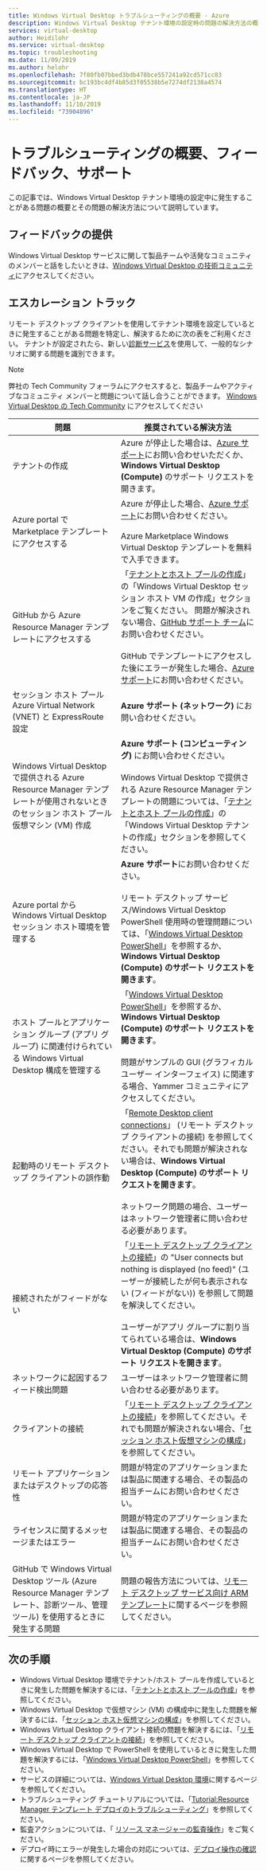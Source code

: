 ```yaml
---
title: Windows Virtual Desktop トラブルシューティングの概要 - Azure
description: Windows Virtual Desktop テナント環境の設定時の問題の解決方法の概要
services: virtual-desktop
author: Heidilohr
ms.service: virtual-desktop
ms.topic: troubleshooting
ms.date: 11/09/2019
ms.author: helohr
ms.openlocfilehash: 7f80fb07bbed3bdb478bce557241a92cd571cc83
ms.sourcegitcommit: bc193bc4df4b85d3f05538b5e7274df2138a4574
ms.translationtype: HT
ms.contentlocale: ja-JP
ms.lasthandoff: 11/10/2019
ms.locfileid: "73904896"
---
```

# <a name="troubleshooting-overview-feedback-and-support"></a>トラブルシューティングの概要、フィードバック、サポート

この記事では、Windows Virtual Desktop テナント環境の設定中に発生することがある問題の概要とその問題の解決方法について説明しています。

## <a name="provide-feedback"></a>フィードバックの提供

Windows Virtual Desktop サービスに関して製品チームや活発なコミュニティのメンバーと話をしたいときは、[Windows Virtual Desktop の技術コミュニティ](https://techcommunity.microsoft.com/t5/Windows-Virtual-Desktop/bd-p/WindowsVirtualDesktop)にアクセスしてください。

## <a name="escalation-tracks"></a>エスカレーション トラック

リモート デスクトップ クライアントを使用してテナント環境を設定しているときに発生することがある問題を特定し、解決するために次の表をご利用ください。 テナントが設定されたら、新しい[診断サービス](https://docs.microsoft.com/azure/virtual-desktop/diagnostics-role-service)を使用して、一般的なシナリオに関する問題を識別できます。

>[!NOTE]
> 弊社の Tech Community フォーラムにアクセスすると、製品チームやアクティブなコミュニティ メンバーと問題について話し合うことができます。 [Windows Virtual Desktop の Tech Community](https://techcommunity.microsoft.com/t5/Windows-Virtual-Desktop/bd-p/WindowsVirtualDesktop) にアクセスしてください 

| **問題**                                                            | **推奨されている解決方法**  |
|----------------------------------------------------------------------|-------------------------------------------------|
| テナントの作成                                                    | Azure が停止した場合は、[Azure サポート](https://azure.microsoft.com/support/options/)にお問い合わせいただくか、**Windows Virtual Desktop (Compute)** のサポート リクエストを開きます。|
| Azure portal で Marketplace テンプレートにアクセスする       | Azure が停止した場合、[Azure サポート](https://azure.microsoft.com/support/options/)にお問い合わせください。 <br> <br> Azure Marketplace Windows Virtual Desktop テンプレートを無料で入手できます。|
| GitHub から Azure Resource Manager テンプレートにアクセスする                                  | 「[テナントとホスト プールの作成](troubleshoot-set-up-issues.md)」の「Windows Virtual Desktop セッション ホスト VM の作成」セクションをご覧ください。 問題が解決されない場合、[GitHub サポート チーム](https://github.com/contact)にお問い合わせください。 <br> <br> GitHub でテンプレートにアクセスした後にエラーが発生した場合、[Azure サポート](https://azure.microsoft.com/support/options/)にお問い合わせください。|
| セッション ホスト プール Azure Virtual Network (VNET) と ExpressRoute 設定               | **Azure サポート (ネットワーク)** にお問い合わせください。 |
| Windows Virtual Desktop で提供される Azure Resource Manager テンプレートが使用されないときのセッション ホスト プール仮想マシン (VM) 作成 | **Azure サポート (コンピューティング)** にお問い合わせください。 <br> <br> Windows Virtual Desktop で提供される Azure Resource Manager テンプレートの問題については、「[テナントとホスト プールの作成](troubleshoot-set-up-issues.md)」の「Windows Virtual Desktop テナントの作成」セクションを参照してください。 |
| Azure portal から Windows Virtual Desktop セッション ホスト環境を管理する    | **Azure サポート**にお問い合わせください。 <br> <br> リモート デスクトップ サービス/Windows Virtual Desktop PowerShell 使用時の管理問題については、「[Windows Virtual Desktop PowerShell](troubleshoot-powershell.md)」を参照するか、**Windows Virtual Desktop (Compute) のサポート リクエストを開きます**。 |
| ホスト プールとアプリケーション グループ (アプリ グループ) に関連付けられている Windows Virtual Desktop 構成を管理する      | 「[Windows Virtual Desktop PowerShell](troubleshoot-powershell.md)」を参照するか、**Windows Virtual Desktop (Compute) のサポート リクエストを開きます**。 <br> <br> 問題がサンプルの GUI (グラフィカル ユーザー インターフェイス) に関連する場合、Yammer コミュニティにアクセスしてください。|
| 起動時のリモート デスクトップ クライアントの誤作動                                                 | 「[Remote Desktop client connections](troubleshoot-client-connection.md)」 (リモート デスクトップ クライアントの接続) を参照してください。それでも問題が解決されない場合は、**Windows Virtual Desktop (Compute) のサポート リクエストを開きます**。  <br> <br> ネットワーク問題の場合、ユーザーはネットワーク管理者に問い合わせる必要があります。 |
| 接続されたがフィードがない                                                                 | 「[リモート デスクトップ クライアントの接続](troubleshoot-client-connection.md)」の "User connects but nothing is displayed (no feed)" (ユーザーが接続したが何も表示されない (フィードがない)) を参照して問題を解決してください。 <br> <br> ユーザーがアプリ グループに割り当てられている場合は、**Windows Virtual Desktop (Compute) のサポート リクエストを開きます**。 |
| ネットワークに起因するフィード検出問題                                            | ユーザーはネットワーク管理者に問い合わせる必要があります。 |
| クライアントの接続                                                                    | 「[リモート デスクトップ クライアントの接続](troubleshoot-client-connection.md)」を参照してください。それでも問題が解決されない場合、「[セッション ホスト仮想マシンの構成](troubleshoot-vm-configuration.md)」を参照してください。 |
| リモート アプリケーションまたはデスクトップの応答性                                      | 問題が特定のアプリケーションまたは製品に関連する場合、その製品の担当チームにお問い合わせください。 |
| ライセンスに関するメッセージまたはエラー                                                          | 問題が特定のアプリケーションまたは製品に関連する場合、その製品の担当チームにお問い合わせください。 |
| GitHub で Windows Virtual Desktop ツール (Azure Resource Manager テンプレート、診断ツール、管理ツール) を使用するときに発生する問題 | 問題の報告方法については、[リモート デスクトップ サービス向け ARM テンプレート](https://github.com/Azure/RDS-Templates/blob/master/README.md)に関するページを参照してください。 |

## <a name="next-steps"></a>次の手順

- Windows Virtual Desktop 環境でテナント/ホスト プールを作成しているときに発生した問題を解決するには、「[テナントとホスト プールの作成](troubleshoot-set-up-issues.md)」を参照してください。
- Windows Virtual Desktop で仮想マシン (VM) の構成中に発生した問題を解決するには、「[セッション ホスト仮想マシンの構成](troubleshoot-vm-configuration.md)」を参照してください。
- Windows Virtual Desktop クライアント接続の問題を解決するには、「[リモート デスクトップ クライアントの接続](troubleshoot-client-connection.md)」を参照してください。
- Windows Virtual Desktop で PowerShell を使用しているときに発生した問題を解決するには、「[Windows Virtual Desktop PowerShell](troubleshoot-powershell.md)」を参照してください。
- サービスの詳細については、[Windows Virtual Desktop 環境](https://docs.microsoft.com/azure/virtual-desktop/environment-setup)に関するページを参照してください。
- トラブルシューティング チュートリアルについては、「[Tutorial:Resource Manager テンプレート デプロイのトラブルシューティング](https://docs.microsoft.com/azure/azure-resource-manager/resource-manager-tutorial-troubleshoot)」を参照してください。
- 監査アクションについては、「 [リソース マネージャーの監査操作](https://docs.microsoft.com/azure/azure-resource-manager/resource-group-audit)」をご覧ください。
- デプロイ時にエラーが発生した場合の対応については、[デプロイ操作の確認](https://docs.microsoft.com/azure/azure-resource-manager/resource-manager-deployment-operations)に関するページを参照してください。
